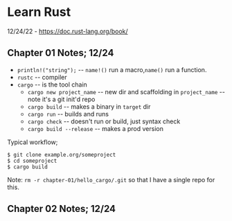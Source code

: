 # Learn Rust

12/24/22 - https://doc.rust-lang.org/book/

## Chapter 01 Notes; 12/24

- `println!("string");` -- `name!()` run a macro,`name()` run a function.
- `rustc` -- compiler
- `cargo` -- is the tool chain
    - `cargo new project_name` -- new dir and scaffolding in `project_name` -- note it's a git init'd repo
    - `cargo build` -- makes a binary in `target` dir
    - `cargo run` -- builds and runs
    - `cargo check` -- doesn't run or build, just syntax check
    - `cargo build --release` -- makes a prod version

Typical workflow;

```
$ git clone example.org/someproject
$ cd someproject
$ cargo build
```

Note: `rm -r chapter-01/hello_cargo/.git` so that I have a single repo for this.

## Chapter 02 Notes; 12/24
